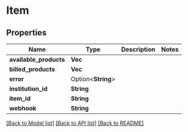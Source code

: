 # Item

## Properties

Name | Type | Description | Notes
------------ | ------------- | ------------- | -------------
**available_products** | **Vec<String>** |  | 
**billed_products** | **Vec<String>** |  | 
**error** | Option<**String**> |  | 
**institution_id** | **String** |  | 
**item_id** | **String** |  | 
**webhook** | **String** |  | 

[[Back to Model list]](../README.md#documentation-for-models) [[Back to API list]](../README.md#documentation-for-api-endpoints) [[Back to README]](../README.md)


